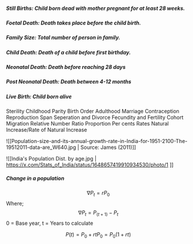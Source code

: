 ##### Still Births: Child born dead with mother pregnant for at least 28 weeks.
##### Foetal Death: Death takes place before the child birth.
##### Family Size: Total number of person in family.
##### Child Death: Death of a child before first birthday.
##### Neonatal Death: Death before reaching 28 days
##### Post Neonatal Death: Death between 4-12 months
##### Live Birth: Child born alive
Sterility
Childhood
Parity
Birth Order
Adulthood
Marriage
Contraception
Reproduction Span
Seperation and Divorce
Fecundity and Fertility 
Cohort
Migration
Relative Number
Ratio
Proportion
Per cents
Rates
Natural Increase/Rate of Natural Increase

![[Population-size-and-its-annual-growth-rate-in-India-for-1951-2100-The-19512011-data-are_W640.jpg | Source: James (2011)]]

![[India's Population Dist. by age.jpg | https://x.com/Stats_of_India/status/1648657419910934530/photo/1 ]]

##### Change in a population
 $$\nabla P_{t} = r P_{0} 
 $$
Where;
$$ \nabla P_{t}= P_{(t+1)}-P_{t}
$$
0 = Base year, 
t = Years to calculate

$$P(t)=P_{0}+rt P_{0} = P_{0}(1+rt)$$





